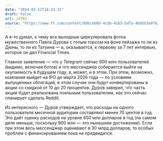 ```yaml
---
date: "2024-03-11T18:33:31"
draft: False
url: /4703
source: "https://www.ft.com/content/8d6ceb0d-4cdb-4165-bdfa-4b95b3e07b2a"
---
```


А я-то думал, к чему все выходные циркулировала фотка мужественного Павла Дурова с голым торсом на фоне пейзажа то ли из Дюны, то ли из Татуина — а, оказывается, к первому за 7 лет интервью, которое он дал Financial Times. 

Главное заявление — что у Telegram сейчас 900 млн пользователей (видимо, включая ботов) и что мессенджер собирается выйти на окупаемость в будущем году, а, может, и в этом. При этом, возможно, компания выйдет на IPO до марта 2026 года — по условиям выпущенных облигаций, в этом случае они будут конвертированы в акции со скидкой от 10 до 20 процентов. Дуров заверил, что часть акций будет реализована лояльным пользователям, как это сейчас планирует сделать Reddit. 

Из интересного — Дуров утверждает, что расходы на одного пользователя месячной аудитории составляют менее 70 центов в год. Это даёт оценку расходов на уровне 650 млн долларов в год (на самом деле меньше, поскольку 900 млн — это нынешнее достижение). Если при этом весь мессенджер оценивают в 30 млрд долларов, то особых проблем с финансированием пока не предвидится.
